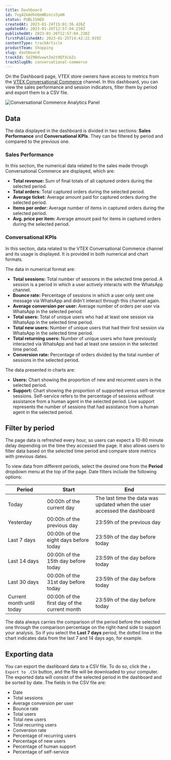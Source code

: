 ```yaml
---
title: Dashboard
id: 7vg42kAdhUQeWBzncsSymN
status: PUBLISHED
createdAt: 2023-01-24T15:01:36.426Z
updatedAt: 2023-01-26T12:57:04.230Z
publishedAt: 2023-01-26T12:57:04.230Z
firstPublishedAt: 2023-01-25T14:42:22.919Z
contentType: trackArticle
productTeam: Shopping
slug: dashboard
trackId: 5UZ9BdvwwtZm2t9QTXcbZs
trackSlugEN: conversational-commerce
---
```


On the Dashboard page, VTEX store owners have access to metrics from the [VTEX Conversational Commerce](https://help.vtex.com/en/tracks/conversational-commerce-vtex--5UZ9BdvwwtZm2t9QTXcbZs/1NwwADrU70v3roPUV7dWxI) channel. In this dashboard, you can view the sales performance and session indicators, filter them by period and export them to a CSV file.

![Conversational Commerce Analytics Panel](//images.ctfassets.net/alneenqid6w5/1kQwpA3cAfiW4OdlGOYjOf/d138299cada7a34e32a0a5189ee1a5f7/Conversational_Commerce_Analytics_Panel_EN.png)

## Data

The data displayed in the dashboard is divided in two sections: **Sales Performance** and **Conversational KPIs**. They can be filtered by period and compared to the previous one.

### Sales Performance

In this section, the numerical data related to the sales made through Conversational Commerce are displayed, which are:

- **Total revenue:** Sum of final totals of all captured orders during the selected period.
- **Total orders:** Total captured orders during the selected period.
- **Average ticket:** Average amount paid for captured orders during the selected period.
- **Items per order:** Average number of items in captured orders during the selected period.
- **Avg. price per item:** Average amount paid for items in captured orders during the selected period.

### Conversational KPIs

In this section, data related to the VTEX Conversational Commerce channel and its usage is displayed. It is provided in both numerical and chart formats.

The data in numerical format are:

- **Total sessions:** Total number of sessions in the selected time period. A session is a period in which a user actively interacts with the WhatsApp channel.
- **Bounce rate:** Percentage of sessions in which a user only sent one message via WhatsApp and didn't interact through this channel again.
- **Average conversion per user:** Average number of orders per user via WhatsApp in the selected period.
- **Total users:** Total of unique users who had at least one session via WhatsApp in the selected time period.
- **Total new users:** Number of unique users that had their first session via WhatsApp in the selected time period.
- **Total returning users:** Number of unique users who have previously interacted via WhatsApp and had at least one session in the selected time period.
- **Conversion rate:** Percentage of orders divided by the total number of sessions in the selected period.

The data presented in charts are:

- **Users:** Chart showing the proportion of new and recurrent users in the selected period.
- **Support:** Chart showing the proportion of supported versus self-service sessions. Self-service refers to the percentage of sessions without assistance from a human agent in the selected period. Live support represents the number of sessions that had assistance from a human agent in the selected period.

## Filter by period

The page data is refreshed every hour, so users can expect a 10-80 minute delay depending on the time they accessed the page. It also allows users to filter data based on the selected time period and compare store metrics with previous dates.

To view data from different periods, select the desired one from the **Period** dropdown menu at the top of the page. Date filters include the following options:

| Period | Start | End |
|---|---|---|
| Today | 00:00h of the current day | The last time the data was updated when the user accessed the dashboard |
| Yesterday | 00:00h of the previous day | 23:59h of the previous day |
| Last 7 days | 00:00h of the eight days before today | 23:59h of the day before today |
| Last 14 days | 00:00h of the 15th day before today | 23:59h of the day before today |
| Last 30 days | 00:00h of the 31st day before today | 23:59h of the day before today |
| Current month until today | 00:00h of the first day of the current month | 23:59h of the day before today |

The data always carries the comparison of the period before the selected one through the comparison percentage on the right-hand side to support your analysis. So if you select the **Last 7 days** period, the dotted line in the chart indicates data from the last 7 and 14 days ago, for example.

## Exporting data

You can export the dashboard data to a CSV file. To do so, click the `↓ Export to .CSV` button, and the file will be downloaded to your computer. The exported data will consist of the selected period in the dashboard and be sorted by date. The fields in the CSV file are:

- Date
- Total sessions
- Average conversion per user
- Bounce rate
- Total users
- Total new users
- Total recurring users
- Conversion rate
- Percentage of recurring users
- Percentage of new users
- Percentage of human support
- Percentage of self-service
